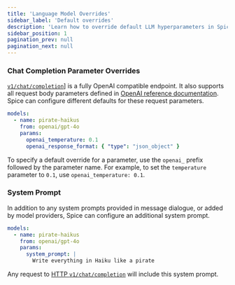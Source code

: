```yaml
---
title: 'Language Model Overrides'
sidebar_label: 'Default overrides'
description: 'Learn how to override default LLM hyperparameters in Spice.'
sidebar_position: 1
pagination_prev: null
pagination_next: null
---
```


### Chat Completion Parameter Overrides
[`v1/chat/completion`](/api/http/chat-completions)] is a fully OpenAI compatible endpoint. It also supports all request body parameters defined in [OpenAI reference documentation](https://platform.openai.com/docs/api-reference/chat/create). Spice can configure different defaults for these request parameters.
```yaml
models:
  - name: pirate-haikus
    from: openai/gpt-4o
    params:
      openai_temperature: 0.1
      openai_response_format: { "type": "json_object" }
```
To specify a default override for a parameter, use the `openai_` prefix followed by the parameter name. For example, to set the `temperature` parameter to `0.1`, use `openai_temperature: 0.1`.

### System Prompt
In addition to any system prompts provided in message dialogue, or added by model providers, Spice can configure an additional system prompt.
```yaml
models:
  - name: pirate-haikus
    from: openai/gpt-4o
    params:
      system_prompt: |
        Write everything in Haiku like a pirate
```

Any request to [HTTP `v1/chat/completion`](/api/http/chat-completions) will include this system prompt.
